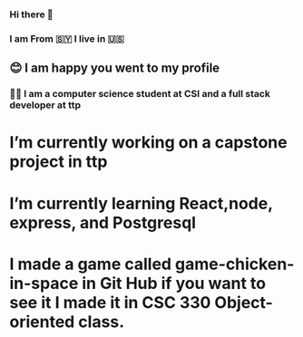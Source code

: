 ### Hi there 👋
### I am From 🇸🇾 I live in 🇺🇸
## 😊  I am happy you went to my profile
### 👨‍💻 I am a computer science student at CSI and a full stack developer at ttp
# I’m currently working on a capstone project in ttp
# I’m currently learning React,node, express, and Postgresql
# I made a game called game-chicken-in-space in Git Hub if you want to see it I made it in CSC 330 Object-oriented class.
<!--
**Asbern3333/Asbern3333** is a ✨ _special_ ✨ repository because its `README.md` (this file) appears on your GitHub profile.

Here are some ideas to get you started:

- 🔭 I’m currently working on ...
- 🌱 I’m currently learning ...
- 👯 I’m looking to collaborate on ...
- 🤔 I’m looking for help with ...
- 💬 Ask me about ...
- 📫 How to reach me: ...
- 😄 Pronouns: ...
- ⚡ Fun fact: ...
-->
